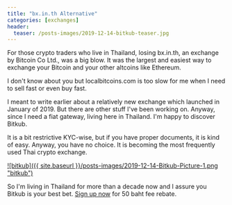 ```yaml
---
title: "bx.in.th Alternative"
categories: [exchanges]
header:
  teaser: /posts-images/2019-12-14-bitkub-teaser.jpg
---
```


For those crypto traders who live in Thailand, losing bx.in.th, an exchange by Bitcoin Co Ltd., was a big blow. It was the largest and easiest way to exchange
your Bitcoin and your other altcoins like Ethereum.

I don't know about you but localbitcoins.com is too slow for me when I need to sell fast or even buy fast.

I meant to write earlier about a relatively new exchange which launched in January of 2019. But there are other stuff I've been working on. Anyway, since I
need a fiat gateway, living here in Thailand. I'm happy to discover Bitkub.

It is a bit restrictive KYC-wise, but if you have proper documents, it is kind of easy. Anyway, you have no choice. It is becoming the most frequently used 
Thai crypto exchange.

[![bitkub]({{ site.baseurl }}/posts-images/2019-12-14-Bitkub-Picture-1.png "bitkub")](/the-best-thai-bitcoin-crypto-exchange/)

So I'm living in Thailand for more than a decade now and I assure you Bitkub is your best bet. [Sign up now](/the-best-thai-bitcoin-crypto-exchange/) for 50 baht fee rebate.